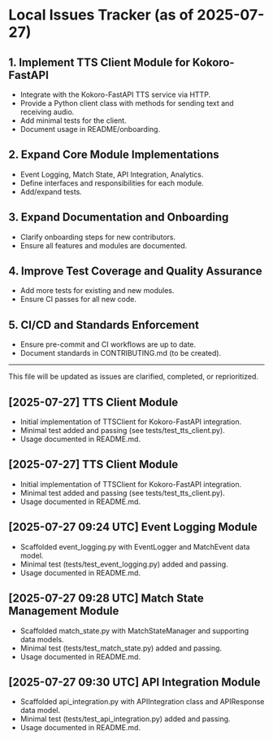 # Local Issues Tracker (as of 2025-07-27)

## 1. Implement TTS Client Module for Kokoro-FastAPI
- Integrate with the Kokoro-FastAPI TTS service via HTTP.
- Provide a Python client class with methods for sending text and receiving audio.
- Add minimal tests for the client.
- Document usage in README/onboarding.

## 2. Expand Core Module Implementations
- Event Logging, Match State, API Integration, Analytics.
- Define interfaces and responsibilities for each module.
- Add/expand tests.

## 3. Expand Documentation and Onboarding
- Clarify onboarding steps for new contributors.
- Ensure all features and modules are documented.

## 4. Improve Test Coverage and Quality Assurance
- Add more tests for existing and new modules.
- Ensure CI passes for all new code.

## 5. CI/CD and Standards Enforcement
- Ensure pre-commit and CI workflows are up to date.
- Document standards in CONTRIBUTING.md (to be created).

---

This file will be updated as issues are clarified, completed, or reprioritized.

## [2025-07-27] TTS Client Module
- Initial implementation of TTSClient for Kokoro-FastAPI integration.
- Minimal test added and passing (see tests/test_tts_client.py).
- Usage documented in README.md.


## [2025-07-27] TTS Client Module
- Initial implementation of TTSClient for Kokoro-FastAPI integration.
- Minimal test added and passing (see tests/test_tts_client.py).
- Usage documented in README.md.

## [2025-07-27 09:24 UTC] Event Logging Module
- Scaffolded event_logging.py with EventLogger and MatchEvent data model.
- Minimal test (tests/test_event_logging.py) added and passing.
- Usage documented in README.md.

## [2025-07-27 09:28 UTC] Match State Management Module
- Scaffolded match_state.py with MatchStateManager and supporting data models.
- Minimal test (tests/test_match_state.py) added and passing.
- Usage documented in README.md.

## [2025-07-27 09:30 UTC] API Integration Module
- Scaffolded api_integration.py with APIIntegration class and APIResponse data model.
- Minimal test (tests/test_api_integration.py) added and passing.
- Usage documented in README.md.
